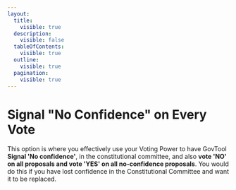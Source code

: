 ```yaml
---
layout:
  title:
    visible: true
  description:
    visible: false
  tableOfContents:
    visible: true
  outline:
    visible: true
  pagination:
    visible: true
---
```


# Signal "No Confidence" on Every Vote

This option is where you effectively use your Voting Power to have GovTool **Signal 'No confidence'**, in the constitutional committee, and also **vote 'NO' on all proposals and vote 'YES' on all no-confidence proposals**. You would do this if you have lost confidence in the Constitutional Committee and want it to be replaced.
